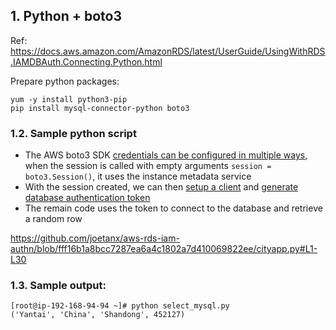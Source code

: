 ## 1. Python + boto3

Ref: https://docs.aws.amazon.com/AmazonRDS/latest/UserGuide/UsingWithRDS.IAMDBAuth.Connecting.Python.html

Prepare python packages:

```console
yum -y install python3-pip
pip install mysql-connector-python boto3
```

### 1.2. Sample python script

- The AWS boto3 SDK [credentials can be configured in multiple ways](https://boto3.amazonaws.com/v1/documentation/api/latest/guide/credentials.html), when the session is called with empty arguments `session = boto3.Session()`, it uses the instance metadata service
- With the session created, we can then [setup a client](https://boto3.amazonaws.com/v1/documentation/api/latest/reference/services/rds.html) and [generate database authentication token](https://boto3.amazonaws.com/v1/documentation/api/latest/reference/services/rds/client/generate_db_auth_token.html)
- The remain code uses the token to connect to the database and retrieve a random row

https://github.com/joetanx/aws-rds-iam-authn/blob/fff16b1a8bcc7287ea6a4c1802a7d410069822ee/cityapp.py#L1-L30

### 1.3. Sample output:

```console
[root@ip-192-168-94-94 ~]# python select_mysql.py
('Yantai', 'China', 'Shandong', 452127)
```
